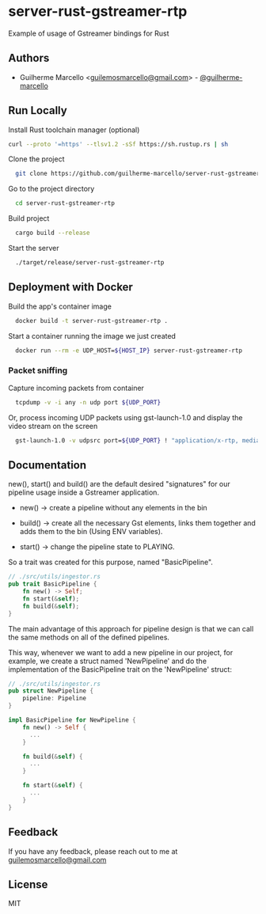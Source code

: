 # server-rust-gstreamer-rtp

Example of usage of Gstreamer bindings for Rust



## Authors

- Guilherme Marcello \<guilemosmarcello@gmail.com\> - [@guilherme-marcello](https://github.com/guilherme-marcello)


## Run Locally
Install Rust toolchain manager (optional)
```bash
curl --proto '=https' --tlsv1.2 -sSf https://sh.rustup.rs | sh
```

Clone the project

```bash
  git clone https://github.com/guilherme-marcello/server-rust-gstreamer-rtp
```

Go to the project directory

```bash
  cd server-rust-gstreamer-rtp
```

Build project

```bash
  cargo build --release
```

Start the server

```bash
  ./target/release/server-rust-gstreamer-rtp
```


## Deployment with Docker

Build the app's container image
```bash
  docker build -t server-rust-gstreamer-rtp .
```

Start a container running the image we just created
```bash
  docker run --rm -e UDP_HOST=${HOST_IP} server-rust-gstreamer-rtp
```
### Packet sniffing
Capture incoming packets from container
```bash
  tcpdump -v -i any -n udp port ${UDP_PORT}
```
Or, process incoming UDP packets using gst-launch-1.0 and display the video stream on the screen
```bash
  gst-launch-1.0 -v udpsrc port=${UDP_PORT} ! "application/x-rtp, media=(string)video, clock-rate=(int)90000, encoding-name=(string)H264, payload=(int)96" ! rtph264depay ! h264parse ! decodebin ! videoconvert ! autovideosink sync=false
```



## Documentation

new(), start() and build() are the default desired "signatures" for our pipeline usage inside a Gstreamer application.

* new() →  create a pipeline without any elements in the bin

* build() → create all the necessary Gst elements, links them together and adds them to the bin (Using ENV variables).

* start() → change the pipeline state to PLAYING.

So a trait was created for this purpose, named "BasicPipeline".
``` rust
// ./src/utils/ingestor.rs
pub trait BasicPipeline {
    fn new() -> Self;
    fn start(&self);
    fn build(&self);
}
```
The main advantage of this approach for pipeline design is that we can call the same methods on all of the defined pipelines. 

This way, whenever we want to add a new pipeline in our project, for example, we create a struct named 'NewPipeline' and do the implementation of the BasicPipeline trait on the 'NewPipeline' struct:
``` rust
// ./src/utils/ingestor.rs
pub struct NewPipeline {
    pipeline: Pipeline
}

impl BasicPipeline for NewPipeline {
    fn new() -> Self {
      ...
    }

    fn build(&self) {
      ...
    }

    fn start(&self) {
      ...
    }
}
```





## Feedback

If you have any feedback, please reach out to me at guilemosmarcello@gmail.com
## License

MIT
